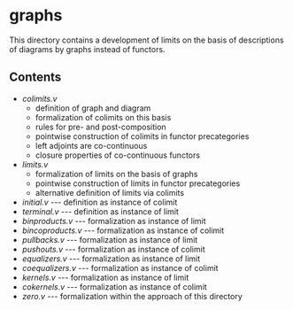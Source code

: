 graphs
============

This directory contains a development of limits on the basis of descriptions of diagrams by graphs instead of functors.

## Contents

* *colimits.v*
  * definition of graph and diagram
  * formalization of colimits on this basis
  * rules for pre- and post-composition
  * pointwise construction of colimits in functor precategories
  * left adjoints are co-continuous
  * closure properties of co-continuous functors
* *limits.v*
  * formalization of limits on the basis of graphs
  * pointwise construction of limits in functor precategories
  * alternative definition of limits via colimits
* *initial.v* --- definition as instance of colimit
* *terminal.v* --- definition as instance of limit
* *binproducts.v* --- formalization as instance of limit
* *bincoproducts.v* --- formalization as instance of colimit
* *pullbacks.v* --- formalization as instance of limit
* *pushouts.v* --- formalization as instance of colimit
* *equalizers.v* --- formalization as instance of limit
* *coequalizers.v* --- formalization as instance of colimit
* *kernels.v* --- formalization as instance of limit
* *cokernels.v* --- formalization as instance of colimit
* *zero.v* --- formalization within the approach of this directory
